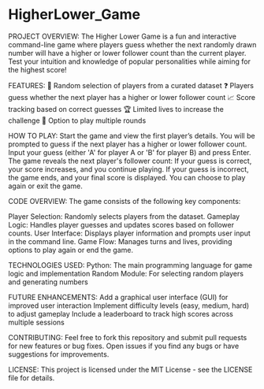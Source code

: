 # HigherLower_Game

PROJECT OVERVIEW:
The Higher Lower Game is a fun and interactive command-line game where players guess whether the next randomly drawn number will have a higher or lower follower count than the current player. Test your intuition and knowledge of popular personalities while aiming for the highest score!

FEATURES:
🎲 Random selection of players from a curated dataset
❓ Players guess whether the next player has a higher or lower follower count
📈 Score tracking based on correct guesses
🏆 Limited lives to increase the challenge
🌟 Option to play multiple rounds

HOW TO PLAY:
Start the game and view the first player’s details.
You will be prompted to guess if the next player has a higher or lower follower count.
Input your guess (either 'A' for player A or 'B' for player B) and press Enter.
The game reveals the next player's follower count:
If your guess is correct, your score increases, and you continue playing.
If your guess is incorrect, the game ends, and your final score is displayed.
You can choose to play again or exit the game.

CODE OVERVIEW:
The game consists of the following key components:

Player Selection: Randomly selects players from the dataset.
Gameplay Logic: Handles player guesses and updates scores based on follower counts.
User Interface: Displays player information and prompts user input in the command line.
Game Flow: Manages turns and lives, providing options to play again or end the game.

TECHNOLOGIES USED:
Python: The main programming language for game logic and implementation
Random Module: For selecting random players and generating numbers

FUTURE ENHANCEMENTS:
Add a graphical user interface (GUI) for improved user interaction
Implement difficulty levels (easy, medium, hard) to adjust gameplay
Include a leaderboard to track high scores across multiple sessions

CONTRIBUTING:
Feel free to fork this repository and submit pull requests for new features or bug fixes. Open issues if you find any bugs or have suggestions for improvements.

LICENSE:
This project is licensed under the MIT License - see the LICENSE file for details.

